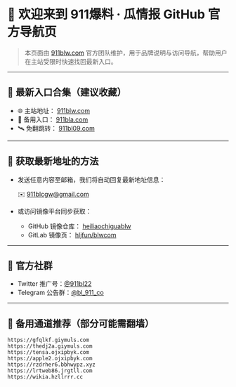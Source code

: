 # 👋 欢迎来到 911爆料 · 瓜情报 GitHub 官方导航页

> 本页面由 [911blw.com](https://911blw.com) 官方团队维护，用于品牌说明与访问导航，帮助用户在主站受限时快速找回最新入口。

---

## 🔗 最新入口合集（建议收藏）

- 🌐 主站地址： [911blw.com](https://911blw.com)
- 🚪 备用入口： [911bla.com](https://911bla.com)
- 🛰️ 免翻跳转： [911bl09.com](https://911bl09.com)

---

## 📮 获取最新地址的方法

- 发送任意内容至邮箱，我们将自动回复最新地址信息：

  ✉️ [911blcgw@gmail.com](mailto:911blcgw@gmail.com)

- 或访问镜像平台同步获取：

  - GitHub 镜像仓库： [heiliaochiguablw](https://github.com/heiliaochiguablw)
  - GitLab 镜像页： [hljfun/blwcom](https://gitlab.com/hljfun/blwcom)

---

## 📢 官方社群

- Twitter 推广号：[@911bl22](https://twitter.com/911bl22)
- Telegram 公告群：[@bl_911_co](https://t.me/bl_911_co)

---

## 🧰 备用通道推荐（部分可能需翻墙）

```text
https://gfqlkf.giymuls.com
https://thedj2a.giymuls.com
https://tensa.ojxipbyk.com
https://apple2.ojxipbyk.com
https://rzdrher6.bbhwypz.xyz
https://lrtweb86.jrgtll.com
https://wikia.hzllrrr.cc
